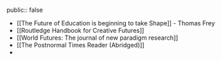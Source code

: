 public:: false
- [[The Future of Education is beginning to take Shape]] - Thomas Frey
- [[Routledge Handbook for Creative Futures]]
- [[World Futures: The journal of new paradigm research]]
- [[The Postnormal Times Reader (Abridged)]]
-